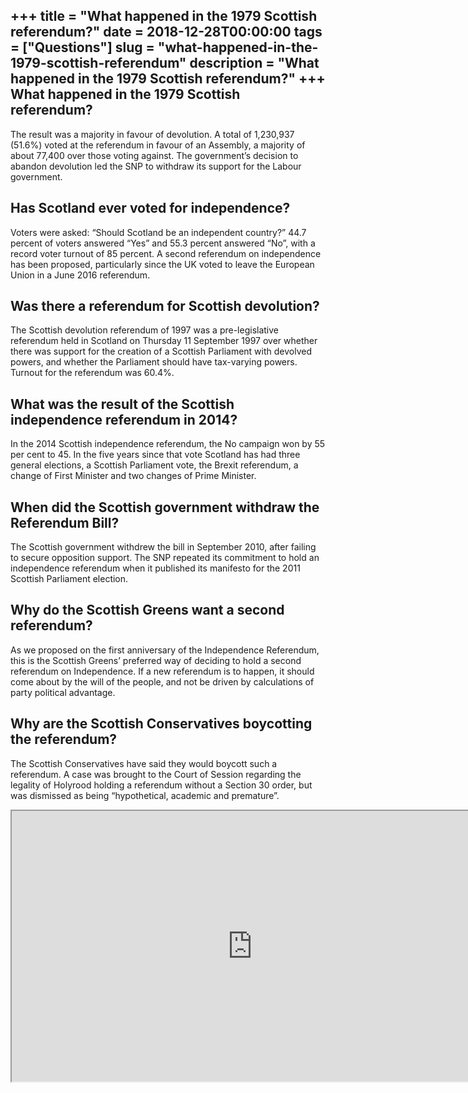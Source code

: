 +++
title = "What happened in the 1979 Scottish referendum?"
date = 2018-12-28T00:00:00
tags = ["Questions"]
slug = "what-happened-in-the-1979-scottish-referendum"
description = "What happened in the 1979 Scottish referendum?"
+++
What happened in the 1979 Scottish referendum?
----------------------------------------------

The result was a majority in favour of devolution. A total of 1,230,937 (51.6%) voted at the referendum in favour of an Assembly, a majority of about 77,400 over those voting against. The government’s decision to abandon devolution led the SNP to withdraw its support for the Labour government.

Has Scotland ever voted for independence?
-----------------------------------------

Voters were asked: “Should Scotland be an independent country?” 44.7 percent of voters answered “Yes” and 55.3 percent answered “No”, with a record voter turnout of 85 percent. A second referendum on independence has been proposed, particularly since the UK voted to leave the European Union in a June 2016 referendum.

Was there a referendum for Scottish devolution?
-----------------------------------------------

The Scottish devolution referendum of 1997 was a pre-legislative referendum held in Scotland on Thursday 11 September 1997 over whether there was support for the creation of a Scottish Parliament with devolved powers, and whether the Parliament should have tax-varying powers. Turnout for the referendum was 60.4%.

What was the result of the Scottish independence referendum in 2014?
--------------------------------------------------------------------

In the 2014 Scottish independence referendum, the No campaign won by 55 per cent to 45. In the five years since that vote Scotland has had three general elections, a Scottish Parliament vote, the Brexit referendum, a change of First Minister and two changes of Prime Minister.

When did the Scottish government withdraw the Referendum Bill?
--------------------------------------------------------------

The Scottish government withdrew the bill in September 2010, after failing to secure opposition support. The SNP repeated its commitment to hold an independence referendum when it published its manifesto for the 2011 Scottish Parliament election.

Why do the Scottish Greens want a second referendum?
----------------------------------------------------

As we proposed on the first anniversary of the Independence Referendum, this is the Scottish Greens’ preferred way of deciding to hold a second referendum on Independence. If a new referendum is to happen, it should come about by the will of the people, and not be driven by calculations of party political advantage.

Why are the Scottish Conservatives boycotting the referendum?
-------------------------------------------------------------

The Scottish Conservatives have said they would boycott such a referendum. A case was brought to the Court of Session regarding the legality of Holyrood holding a referendum without a Section 30 order, but was dismissed as being “hypothetical, academic and premature”.

<iframe allow="accelerometer; autoplay; clipboard-write; encrypted-media; gyroscope; picture-in-picture" allowfullscreen="" class="__youtube_prefs__  epyt-is-override  no-lazyload" data-no-lazy="1" data-origheight="433" data-origwidth="770" data-skipgform_ajax_framebjll="" height="433" id="_ytid_19405" loading="lazy" src="https://www.youtube.com/embed/nln9PqsIgMI?enablejsapi=1&autoplay=0&cc_load_policy=0&cc_lang_pref=&iv_load_policy=1&loop=0&modestbranding=0&rel=1&fs=1&playsinline=0&autohide=2&theme=dark&color=red&controls=1&" title="YouTube player" width="770"></iframe>